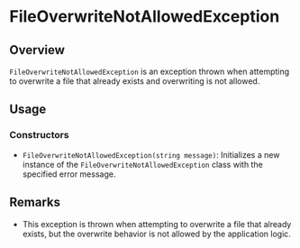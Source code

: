 # FileOverwriteNotAllowedException

## Overview
`FileOverwriteNotAllowedException` is an exception thrown when attempting to overwrite a file that already exists and overwriting is not allowed.

## Usage
### Constructors
- `FileOverwriteNotAllowedException(string message)`: Initializes a new instance of the `FileOverwriteNotAllowedException` class with the specified error message.

## Remarks
- This exception is thrown when attempting to overwrite a file that already exists, but the overwrite behavior is not allowed by the application logic.

